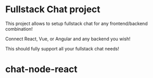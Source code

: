 # Fullstack Chat project

This project allows to setup fullstack chat for any frontend/backend combination!

Connect React, Vue, or Angular and any backend you wish!

This should fully support all your fullstack chat needs!
# chat-node-react

